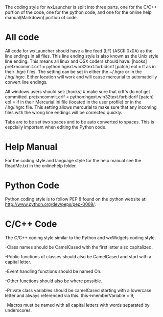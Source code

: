 The coding style for wxLauncher is split
into three parts, one for the C/C++
portion of the code, one for the python 
code, and one for the online help
manual(Markdown) portion of code.

All code
========
All code for wxLauncher should have 
a line feed (LF) (ASCII 0x0A)
as the line endings in all files. This
line ending style is also known as the
Unix style line ending.  This means
all linux and OSX coders should have:
    [hooks]
    pretxncommit.crlf = python:hgext.win32text.forbidcrlf
    [patch]
    eol = lf
as in their .hgrc files. The setting 
can be set in either the ~/.hgrc or
in the <wxlauncher dir>/.hg/.hgrc.
Either location will work and will cause
mercurial to automaticilly convert line
endings.

All windows users should set:
    [hooks]
    # make sure that crlf's do not get committed.
    pretxncommit.crlf = python:hgext.win32text.forbidcrlf
    [patch]
    eol = lf
in their Mercurial.ini file (located
in the user profile) or in the 
<wxlauncher dir>/.hg/.hgrc file.
This setting allows mercurial to make 
sure that any incoming files with the
wrong line endings will be corrected
quickly.

Tabs are to be set two spaces and to
be auto converted to spaces.  This
is espcially important when editing
the Python code.

Help Manual
===========
For the coding style and language style
for the help manual see the ReadMe.txt
in the onlinehelp folder.

Python Code
===========
Python coding style is to follow PEP 8
found on the python website at:
<http://www.python.org/dev/peps/pep-0008/>.

C/C++ Code
==========
The C/C++ coding style similar to the
Python and wxWidgets coding style.

-Class names should be CamelCased with
the first letter also capitalized.

-Public functions of classes should also
be CamelCased and start with a capital
letter.

-Event handling functions should be named
On<verb><noun>.

-Other functions should also be
<verb><noun> where possible.

-Private class variables should be
camelCased starting with a lowercase
letter and always referenced via this.
    this->memberVariable = 9;

-Macros must be named with all capital
letters with words separated by
underscores.
